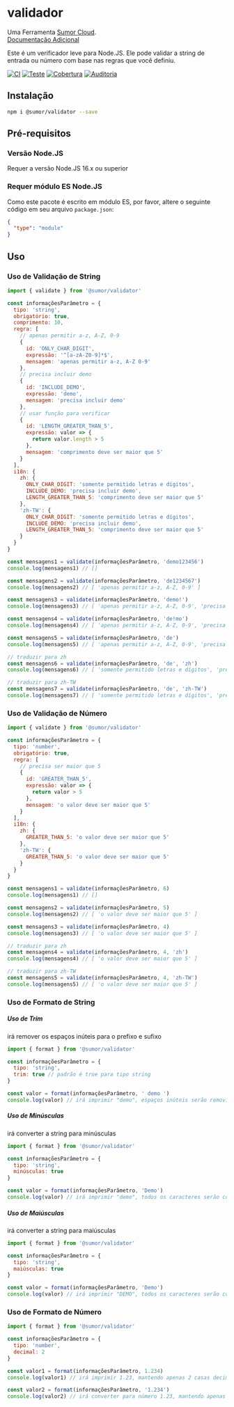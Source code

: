 # validador

Uma Ferramenta [Sumor Cloud](https://sumor.cloud).  
[Documentação Adicional](https://sumor.cloud)

Este é um verificador leve para Node.JS.
Ele pode validar a string de entrada ou número com base nas regras que você definiu.

[![CI](https://github.com/sumor-cloud/validator/actions/workflows/ci.yml/badge.svg)](https://github.com/sumor-cloud/validator/actions/workflows/ci.yml)
[![Teste](https://github.com/sumor-cloud/validator/actions/workflows/ut.yml/badge.svg)](https://github.com/sumor-cloud/validator/actions/workflows/ut.yml)
[![Cobertura](https://github.com/sumor-cloud/validator/actions/workflows/coverage.yml/badge.svg)](https://github.com/sumor-cloud/validator/actions/workflows/coverage.yml)
[![Auditoria](https://github.com/sumor-cloud/validator/actions/workflows/audit.yml/badge.svg)](https://github.com/sumor-cloud/validator/actions/workflows/audit.yml)

## Instalação

```bash
npm i @sumor/validator --save
```

## Pré-requisitos

### Versão Node.JS

Requer a versão Node.JS 16.x ou superior

### Requer módulo ES Node.JS

Como este pacote é escrito em módulo ES,
por favor, altere o seguinte código em seu arquivo `package.json`:

```json
{
  "type": "module"
}
```

## Uso

### Uso de Validação de String

```js
import { validate } from '@sumor/validator'

const informaçõesParâmetro = {
  tipo: 'string',
  obrigatório: true,
  comprimento: 10,
  regra: [
    // apenas permitir a-z, A-Z, 0-9
    {
      id: 'ONLY_CHAR_DIGIT',
      expressão: '^[a-zA-Z0-9]*$',
      mensagem: 'apenas permitir a-z, A-Z 0-9'
    },
    // precisa incluir demo
    {
      id: 'INCLUDE_DEMO',
      expressão: 'demo',
      mensagem: 'precisa incluir demo'
    },
    // usar função para verificar
    {
      id: 'LENGTH_GREATER_THAN_5',
      expressão: valor => {
        return valor.length > 5
      },
      mensagem: 'comprimento deve ser maior que 5'
    }
  ],
  i18n: {
    zh: {
      ONLY_CHAR_DIGIT: 'somente permitido letras e dígitos',
      INCLUDE_DEMO: 'precisa incluir demo',
      LENGTH_GREATER_THAN_5: 'comprimento deve ser maior que 5'
    },
    'zh-TW': {
      ONLY_CHAR_DIGIT: 'somente permitido letras e dígitos',
      INCLUDE_DEMO: 'precisa incluir demo',
      LENGTH_GREATER_THAN_5: 'comprimento deve ser maior que 5'
    }
  }
}

const mensagens1 = validate(informaçõesParâmetro, 'demo123456')
console.log(mensagens1) // []

const mensagens2 = validate(informaçõesParâmetro, 'de1234567')
console.log(mensagens2) // [ 'apenas permitir a-z, A-Z, 0-9' ]

const mensagens3 = validate(informaçõesParâmetro, 'demo!')
console.log(mensagens3) // [ 'apenas permitir a-z, A-Z, 0-9', 'precisa incluir demo' ]

const mensagens4 = validate(informaçõesParâmetro, 'de!mo')
console.log(mensagens4) // [ 'apenas permitir a-z, A-Z, 0-9', 'precisa incluir demo' ]

const mensagens5 = validate(informaçõesParâmetro, 'de')
console.log(mensagens5) // [ 'apenas permitir a-z, A-Z, 0-9', 'precisa incluir demo', 'comprimento deve ser maior que 5' ]

// traduzir para zh
const mensagens6 = validate(informaçõesParâmetro, 'de', 'zh')
console.log(mensagens6) // [ 'somente permitido letras e dígitos', 'precisa incluir demo', 'comprimento deve ser maior que 5' ]

// traduzir para zh-TW
const mensagens7 = validate(informaçõesParâmetro, 'de', 'zh-TW')
console.log(mensagens7) // [ 'somente permitido letras e dígitos', 'precisa incluir demo', 'comprimento deve ser maior que 5' ]
```

### Uso de Validação de Número

```js
import { validate } from '@sumor/validator'

const informaçõesParâmetro = {
  tipo: 'number',
  obrigatório: true,
  regra: [
    // precisa ser maior que 5
    {
      id: 'GREATER_THAN_5',
      expressão: valor => {
        return valor > 5
      },
      mensagem: 'o valor deve ser maior que 5'
    }
  ],
  i18n: {
    zh: {
      GREATER_THAN_5: 'o valor deve ser maior que 5'
    },
    'zh-TW': {
      GREATER_THAN_5: 'o valor deve ser maior que 5'
    }
  }
}

const mensagens1 = validate(informaçõesParâmetro, 6)
console.log(mensagens1) // []

const mensagens2 = validate(informaçõesParâmetro, 5)
console.log(mensagens2) // [ 'o valor deve ser maior que 5' ]

const mensagens3 = validate(informaçõesParâmetro, 4)
console.log(mensagens3) // [ 'o valor deve ser maior que 5' ]

// traduzir para zh
const mensagens4 = validate(informaçõesParâmetro, 4, 'zh')
console.log(mensagens4) // [ 'o valor deve ser maior que 5' ]

// traduzir para zh-TW
const mensagens5 = validate(informaçõesParâmetro, 4, 'zh-TW')
console.log(mensagens5) // [ 'o valor deve ser maior que 5' ]
```

### Uso de Formato de String

##### Uso de _Trim_

irá remover os espaços inúteis para o prefixo e sufixo

```js
import { format } from '@sumor/validator'

const informaçõesParâmetro = {
  tipo: 'string',
  trim: true // padrão é true para tipo string
}

const valor = format(informaçõesParâmetro, ' demo ')
console.log(valor) // irá imprimir "demo", espaços inúteis serão removidos
```

##### Uso de Minúsculas

irá converter a string para minúsculas

```js
import { format } from '@sumor/validator'

const informaçõesParâmetro = {
  tipo: 'string',
  minúsculas: true
}

const valor = format(informaçõesParâmetro, 'Demo')
console.log(valor) // irá imprimir "demo", todos os caracteres serão convertidos para minúsculas
```

##### Uso de Maiúsculas

irá converter a string para maiúsculas

```js
import { format } from '@sumor/validator'

const informaçõesParâmetro = {
  tipo: 'string',
  maiúsculas: true
}

const valor = format(informaçõesParâmetro, 'Demo')
console.log(valor) // irá imprimir "DEMO", todos os caracteres serão convertidos para maiúsculas
```

### Uso de Formato de Número

```js
import { format } from '@sumor/validator'

const informaçõesParâmetro = {
  tipo: 'number',
  decimal: 2
}

const valor1 = format(informaçõesParâmetro, 1.234)
console.log(valor1) // irá imprimir 1.23, mantendo apenas 2 casas decimais

const valor2 = format(informaçõesParâmetro, '1.234')
console.log(valor2) // irá converter para número 1.23, mantendo apenas 2 casas decimais
```
